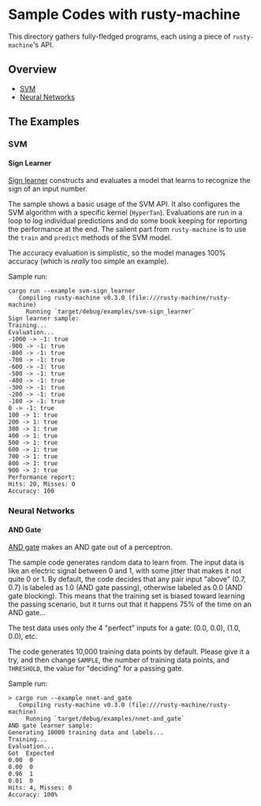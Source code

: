 Sample Codes with rusty-machine
===============================

This directory gathers fully-fledged programs, each using a piece of
`rusty-machine`'s API.

## Overview

* [SVM](#svm)
* [Neural Networks](#neural-networks)

## The Examples

### SVM

#### Sign Learner

[Sign learner](svm-sign_learner.rs) constructs and evaluates a model that learns to recognize the sign of an input number.

The sample shows a basic usage of the SVM API. It also configures the SVM algorithm with a specific kernel (`HyperTan`). Evaluations are run in a loop to log individual predictions and do some book keeping for reporting the performance at the end. The salient part from `rusty-machine` is to use the `train` and `predict` methods of the SVM model.

The accuracy evaluation is simplistic, so the model manages 100% accuracy (which is *really* too simple an example).

Sample run:

```
cargo run --example svm-sign_learner
   Compiling rusty-machine v0.3.0 (file:///rusty-machine/rusty-machine)
     Running `target/debug/examples/svm-sign_learner`
Sign learner sample:
Training...
Evaluation...
-1000 -> -1: true
-900 -> -1: true
-800 -> -1: true
-700 -> -1: true
-600 -> -1: true
-500 -> -1: true
-400 -> -1: true
-300 -> -1: true
-200 -> -1: true
-100 -> -1: true
0 -> -1: true
100 -> 1: true
200 -> 1: true
300 -> 1: true
400 -> 1: true
500 -> 1: true
600 -> 1: true
700 -> 1: true
800 -> 1: true
900 -> 1: true
Performance report:
Hits: 20, Misses: 0
Accuracy: 100
```

### Neural Networks

#### AND Gate

[AND gate](nnet-and_gate.rs) makes an AND gate out of a perceptron.

The sample code generates random data to learn from. The input data is like an electric signal between 0 and 1, with some jitter that makes it not quite 0 or 1. By default, the code decides that any pair input "above" (0.7, 0.7) is labeled as 1.0 (AND gate passing), otherwise labeled as 0.0 (AND gate blocking). This means that the training set is biased toward learning the passing scenario, but it turns out that it happens 75% of the time on an AND gate...

The test data uses only the 4 "perfect" inputs for a gate: (0.0, 0.0), (1.0, 0.0), etc.

The code generates 10,000 training data points by default. Please give it a try, and then change `SAMPLE`, the number of training data points, and `THRESHOLD`, the value for "deciding" for a passing gate.

Sample run:

```
> cargo run --example nnet-and_gate
   Compiling rusty-machine v0.3.0 (file:///rusty-machine/rusty-machine)
     Running `target/debug/examples/nnet-and_gate`
AND gate learner sample:
Generating 10000 training data and labels...
Training...
Evaluation...
Got  Expected
0.00  0
0.00  0
0.96  1
0.01  0
Hits: 4, Misses: 0
Accuracy: 100%
```

